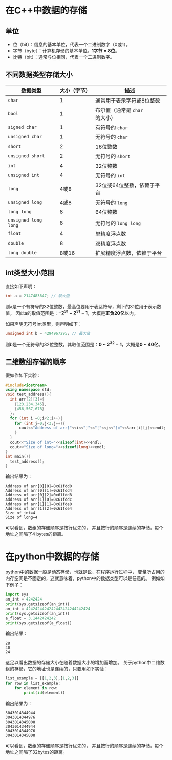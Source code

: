 # 在C++中数据的存储
## 单位
- 位（bit）：信息的基本单位，代表一个二进制数字（0或1）。
- 字节（byte）：计算机存储的基本单位。**1字节 = 8位**。
- 比特（bit）：通常与位相同，代表一个二进制数字。
## 不同数据类型存储大小
| 数据类型 | 大小（字节） | 描述 |
|----------|--------------|------|
| `char`   | 1            | 通常用于表示字符或8位整数 |
| `bool`   | 1            | 布尔值（通常是 `char` 的大小） |
| `signed char` | 1 | 有符号的 `char` |
| `unsigned char` | 1 | 无符号的 `char` |
| `short`  | 2            | 16位整数 |
| `unsigned short` | 2 | 无符号的 `short` |
| `int`    | 4            | 32位整数 |
| `unsigned int` | 4 | 无符号的 `int` |
| `long`   | 4或8         | 32位或64位整数，依赖于平台 |
| `unsigned long` | 4或8 | 无符号的 `long` |
| `long long` | 8          | 64位整数 |
| `unsigned long long` | 8 | 无符号的 `long long` |
| `float`  | 4            | 单精度浮点数 |
| `double` | 8            | 双精度浮点数 |
| `long double` | 8或16    | 扩展精度浮点数，依赖于平台 |
## int类型大小范围
直接如下声明：
```c++
int a = 2147483647; // 最大值
```
则a是一个有符号的32位整数，最高位要用于表达符号，剩下的31位用于表示数值，
因此a的取值范围是：**$-2^{31}$ ~ $2^{31} - 1$**，大概是**正负20亿**以内。

如果声明无符号int类型，则声明如下：
```c++
unsigned int b = 4294967295; // 最大值
```
则b是一个无符号的32位整数，其取值范围是：**0 ~ $2^{32} - 1$**，大概是**0 ~ 40亿**。

## 二维数组存储的顺序
假如作如下实验：
```c++
#include<iostream>
using namespace std;
void test_address(){
  int arr[2][3]={
    {123,234,345},
    {456,567,678}
  };
  for (int i =0;i<2;i++){
    for (int j=0;j<3;j++){
      cout<<"Address of arr["<<i<<"]"<<"["<<j<<"]="<<&arr[i][j]<<endl;
    }
  }
  cout<<"Size of int="<<sizeof(int)<<endl;
  cout<<"Size of long="<<sizeof(long)<<endl;
}
int main(){
  test_address();
}
```
输出结果为：
``` 
Address of arr[0][0]=0x61fdd0
Address of arr[0][1]=0x61fdd4
Address of arr[0][2]=0x61fdd8
Address of arr[1][0]=0x61fddc
Address of arr[1][1]=0x61fde0
Address of arr[1][2]=0x61fde4
Size of int=4
Size of long=4
```
可以看到，数组的存储顺序是按行优先的，
并且按行的顺序是连续的存储，每个地址之间隔了4 bytes的距离。
# 在python中数据的存储
python中的数据一般是动态存储，也就是说，在程序运行过程中，
变量所占用的内存空间是不固定的，这就意味着，python中的数据类型可以是任意的。
例如如下例子：
```python
import sys
an_int = 4242424
print(sys.getsizeof(an_int))
an_int = 4242424424242442424244242424
print(sys.getsizeof(an_int))
a_float = 3.1442424242
print(sys.getsizeof(a_float))
```
输出结果：
```
28
40
24
```
这足以看出数据的存储大小在随着数据大小的增加而增加。
关于python中二维数组的存储，它的地址也是连续的，只要用如下实验：
```python
list_example = [[1,2,3],[1,2,3]]
for row in list_example:
    for element in row:
        print(id(element))
```
输出结果为：
```
3043014344944
3043014344976
3043014345008
3043014344944
3043014344976
3043014345008
```
可以看到，数组的存储顺序是按行优先的，
并且按行的顺序是连续的存储，每个地址之间隔了32bytes的距离。